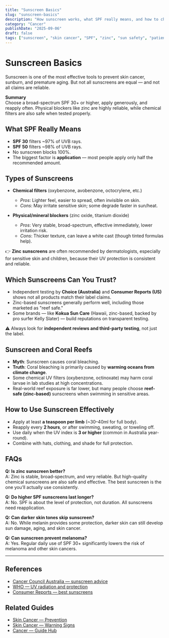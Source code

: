 ```yaml
---
title: "Sunscreen Basics"
slug: "sunscreen-basics"
description: "How sunscreen works, what SPF really means, and how to choose the right one."
category: "Cancer"
publishDate: "2025-09-06"
draft: false
tags: ["sunscreen", "skin cancer", "SPF", "zinc", "sun safety", "patientguide"]
---
```


# Sunscreen Basics

Sunscreen is one of the most effective tools to prevent skin cancer, sunburn, and premature aging. But not all sunscreens are equal — and not all claims are reliable.

**Summary**  
Choose a broad-spectrum SPF 30+ or higher, apply generously, and reapply often. Physical blockers like zinc are highly reliable, while chemical filters are also safe when tested properly.  

## What SPF Really Means
- **SPF 30** filters ~97% of UVB rays.  
- **SPF 50** filters ~98% of UVB rays.  
- No sunscreen blocks 100%.  
- The biggest factor is **application** — most people apply only half the recommended amount.  

## Types of Sunscreens
- **Chemical filters** (oxybenzone, avobenzone, octocrylene, etc.)  
  - *Pros*: Lighter feel, easier to spread, often invisible on skin.  
  - *Cons*: May irritate sensitive skin; some degrade faster in sun/heat.  

- **Physical/mineral blockers** (zinc oxide, titanium dioxide)  
  - *Pros*: Very stable, broad-spectrum, effective immediately, lower irritation risk.  
  - *Cons*: Thicker texture, can leave a white cast (though tinted formulas help).  

👉 **Zinc sunscreens** are often recommended by dermatologists, especially for sensitive skin and children, because their UV protection is consistent and reliable.  

## Which Sunscreens Can You Trust?
- Independent testing by **Choice (Australia)** and **Consumer Reports (US)** shows not all products match their label claims.  
- Zinc-based sunscreens generally perform well, including those marketed as "reef safe."  
- Some brands — like **Kokua Sun Care** (Hawaii, zinc-based, backed by pro surfer Kelly Slater) — build reputations on transparent testing.  

⚠️ Always look for **independent reviews and third-party testing**, not just the label.  

## Sunscreen and Coral Reefs
- **Myth**: Sunscreen causes coral bleaching.  
- **Truth**: Coral bleaching is primarily caused by **warming oceans from climate change**.  
- Some chemical UV filters (oxybenzone, octinoxate) may harm coral larvae in lab studies at high concentrations.  
- Real-world reef exposure is far lower, but many people choose **reef-safe (zinc-based)** sunscreens when swimming in sensitive areas.  

## How to Use Sunscreen Effectively
- Apply at least **a teaspoon per limb** (~30–40ml for full body).  
- Reapply every **2 hours**, or after swimming, sweating, or toweling off.  
- Use daily when the UV index is **3 or higher** (common in Australia year-round).  
- Combine with hats, clothing, and shade for full protection.  

## FAQs
**Q: Is zinc sunscreen better?**  
A: Zinc is stable, broad-spectrum, and very reliable. But high-quality chemical sunscreens are also safe and effective. The best sunscreen is the one you’ll actually use consistently.  

**Q: Do higher SPF sunscreens last longer?**  
A: No. SPF is about the level of protection, not duration. All sunscreens need reapplication.  

**Q: Can darker skin tones skip sunscreen?**  
A: No. While melanin provides some protection, darker skin can still develop sun damage, aging, and skin cancer.  

**Q: Can sunscreen prevent melanoma?**  
A: Yes. Regular daily use of SPF 30+ significantly lowers the risk of melanoma and other skin cancers.  

---

## References
- [Cancer Council Australia — sunscreen advice](https://www.cancer.org.au/sunsmart)  
- [WHO — UV radiation and protection](https://www.who.int/news-room/fact-sheets/detail/ultraviolet-(uv)-radiation)  
- [Consumer Reports — best sunscreens](https://www.consumerreports.org/)  

## Related Guides
- [Skin Cancer — Prevention](/guides/skin-cancer-prevention)  
- [Skin Cancer — Warning Signs](/guides/skin-cancer-signs)  
- [Cancer — Guide Hub](/guides/cancer/)  
